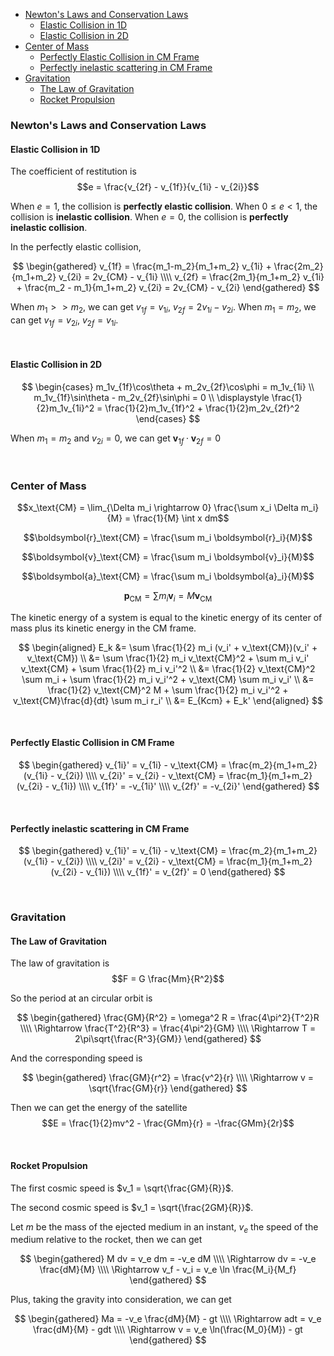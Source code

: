 
- [Newton's Laws and Conservation Laws](#newtons-laws-and-conservation-laws)
    - [Elastic Collision in 1D](#elastic-collision-in-1d)
    - [Elastic Collision in 2D](#elastic-collision-in-2d)
- [Center of Mass](#center-of-mass)
    - [Perfectly Elastic Collision in CM Frame](#perfectly-elastic-collision-in-cm-frame)
    - [Perfectly inelastic scattering in CM Frame](#perfectly-inelastic-scattering-in-cm-frame)
- [Gravitation](#gravitation)
    - [The Law of Gravitation](#the-law-of-gravitation)
    - [Rocket Propulsion](#rocket-propulsion)








### Newton's Laws and Conservation Laws
#### Elastic Collision in 1D
The coefficient of restitution is $$e = \frac{v_{2f} - v_{1f}}{v_{1i} - v_{2i}}$$

When $e = 1$, the collision is **perfectly elastic collision**.
When $0 \le e \lt 1$, the collision is **inelastic collision**.
When $e = 0$, the collision is **perfectly inelastic collision**.

In the perfectly elastic collision,

$$
\begin{gathered}
  v_{1f} = \frac{m_1-m_2}{m_1+m_2} v_{1i} + \frac{2m_2}{m_1+m_2} v_{2i} = 2v_{CM} - v_{1i} \\\\
  v_{2f} = \frac{2m_1}{m_1+m_2} v_{1i} + \frac{m_2 - m_1}{m_1+m_2} v_{2i} = 2v_{CM} - v_{2i}
\end{gathered}
$$

When  $m_1 >> m_2$, we can get $v_{1f} = v_{1i}$, $v_{2f} = 2v_{1i} - v_{2i}$.
When  $m_1 = m_2$, we can get $v_{1f} = v_{2i}$, $v_{2f} = v_{1i}$.

<br>

#### Elastic Collision in 2D
$$
\begin{cases}
  m_1v_{1f}\cos\theta + m_2v_{2f}\cos\phi = m_1v_{1i} \\
  m_1v_{1f}\sin\theta - m_2v_{2f}\sin\phi = 0 \\
  \displaystyle \frac{1}{2}m_1v_{1i}^2 = \frac{1}{2}m_1v_{1f}^2 + \frac{1}{2}m_2v_{2f}^2
\end{cases}
$$

When $m_1 = m_2$ and $v_{2i} = 0$, we can get $\boldsymbol{v}_{1f} \cdot \boldsymbol{v}_{2f} = 0$







<br>

### Center of Mass
$$x_\text{CM} = \lim_{\Delta m_i \rightarrow 0} \frac{\sum x_i \Delta m_i}{M} = \frac{1}{M} \int x dm$$

$$\boldsymbol{r}_\text{CM} = \frac{\sum m_i \boldsymbol{r}_i}{M}$$

$$\boldsymbol{v}_\text{CM} = \frac{\sum m_i \boldsymbol{v}_i}{M}$$

$$\boldsymbol{a}_\text{CM} = \frac{\sum m_i \boldsymbol{a}_i}{M}$$

$$\boldsymbol{p}_\text{CM} = \sum m_i\boldsymbol{v}_i = M\boldsymbol{v}_\text{CM}$$

The kinetic energy of a system is equal to the kinetic energy of its center of mass plus its kinetic energy in the CM frame.

$$
\begin{aligned}
  E_k &= \sum \frac{1}{2} m_i (v_i' + v_\text{CM})(v_i' + v_\text{CM}) \\
  &= \sum \frac{1}{2} m_i v_\text{CM}^2 + \sum m_i v_i' v_\text{CM} + \sum \frac{1}{2} m_i v_i'^2 \\
  &= \frac{1}{2} v_\text{CM}^2 \sum m_i + \sum \frac{1}{2} m_i v_i'^2 + v_\text{CM} \sum m_i v_i' \\
  &= \frac{1}{2} v_\text{CM}^2 M + \sum \frac{1}{2} m_i v_i'^2 + v_\text{CM}\frac{d}{dt} \sum m_i r_i' \\
  &= E_{Kcm} + E_k'
\end{aligned}
$$

<br>

#### Perfectly Elastic Collision in CM Frame
$$
\begin{gathered}
  v_{1i}' = v_{1i} - v_\text{CM} = \frac{m_2}{m_1+m_2} (v_{1i} - v_{2i}) \\\\
  v_{2i}' = v_{2i} - v_\text{CM} = \frac{m_1}{m_1+m_2} (v_{2i} - v_{1i}) \\\\
  v_{1f}' = -v_{1i}' \\\\
  v_{2f}' = -v_{2i}'
\end{gathered}
$$

<br>

#### Perfectly inelastic scattering in CM Frame
$$
\begin{gathered}
  v_{1i}' = v_{1i} - v_\text{CM} = \frac{m_2}{m_1+m_2} (v_{1i} - v_{2i}) \\\\
  v_{2i}' = v_{2i} - v_\text{CM} = \frac{m_1}{m_1+m_2} (v_{2i} - v_{1i}) \\\\
  v_{1f}' = v_{2f}' = 0
\end{gathered}
$$








<br>

### Gravitation
#### The Law of Gravitation
The law of gravitation is $$F = G \frac{Mm}{R^2}$$

So the period at an circular orbit is

$$
\begin{gathered}
  \frac{GM}{R^2} = \omega^2 R = \frac{4\pi^2}{T^2}R \\\\
  \Rightarrow \frac{T^2}{R^3} = \frac{4\pi^2}{GM} \\\\
  \Rightarrow T = 2\pi\sqrt{\frac{R^3}{GM}}
\end{gathered}
$$

And the corresponding speed is

$$
\begin{gathered}
  \frac{GM}{r^2} = \frac{v^2}{r} \\\\
  \Rightarrow v = \sqrt{\frac{GM}{r}}
\end{gathered}
$$

Then we can get the energy of the satellite $$E = \frac{1}{2}mv^2 - \frac{GMm}{r} = -\frac{GMm}{2r}$$

<br>

#### Rocket Propulsion
The first cosmic speed is $v_1 = \sqrt{\frac{GM}{R}}$.

The second cosmic speed is $v_1 = \sqrt{\frac{2GM}{R}}$.

Let $m$ be the mass of the ejected medium in an instant, $v_e$ the speed of the medium relative to the rocket, then we can get 

$$
\begin{gathered}
  M dv = v_e dm = -v_e dM \\\\
  \Rightarrow dv = -v_e \frac{dM}{M} \\\\
  \Rightarrow v_f - v_i = v_e \ln \frac{M_i}{M_f}
\end{gathered}
$$

Plus, taking the gravity into consideration, we can get

$$
\begin{gathered}
  Ma = -v_e \frac{dM}{M} - gt \\\\
  \Rightarrow adt = v_e \frac{dM}{M} - gdt \\\\
  \Rightarrow v = v_e \ln(\frac{M_0}{M}) - gt
\end{gathered}
$$





